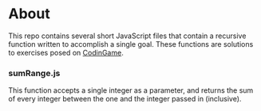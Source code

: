 # About
This repo contains several short JavaScript files that contain a recursive function written to accomplish a single goal. These functions are solutions to exercises posed on [CodinGame](https://www.codingame.com/playgrounds/5422/js-interview-prep-recursion).

### sumRange.js
This function accepts a single integer as a parameter, and returns the sum of every integer between the one and the integer passed in (inclusive).
